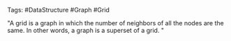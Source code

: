 Tags: #DataStructure #Graph #Grid

"A grid is a graph in which the number of neighbors of all the nodes are the same. In other words, a graph is a superset of a grid. "